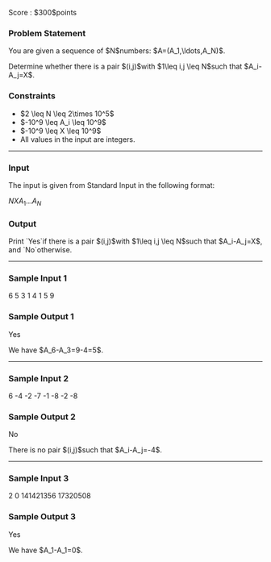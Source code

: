 
<div>

<span>

<span>

<p>
Score : $300$points
</p>

<div>

<section>

### **Problem Statement**

<p>
You are given a sequence of $N$numbers: $A=(A_1,\ldots,A_N)$.
</p>

<p>
Determine whether there is a pair $(i,j)$with $1\leq i,j \leq N$such that $A_i-A_j=X$.
</p>

</section>

</div>

<div>

<section>

### **Constraints**

<ul>

<li>
$2 \leq N \leq 2\times 10^5$
</li>

<li>
$-10^9 \leq A_i \leq 10^9$
</li>

<li>
$-10^9 \leq X \leq 10^9$
</li>

<li>
All values in the input are integers.
</li>

</ul>

</section>

</div>

---

<div>

<div>

<section>

### **Input**

<p>
The input is given from Standard Input in the following format:
</p>

<div>

$N$$X$$A_1$$\ldots$$A_N$
</div>

</section>

</div>

<div>

<section>

### **Output**

<p>
Print `Yes`if there is a pair $(i,j)$with $1\leq i,j \leq N$such that $A_i-A_j=X$, and `No`otherwise.
</p>

</section>

</div>

</div>

---

<div>

<section>

### **Sample Input 1**

<div>

6 5
3 1 4 1 5 9

</div>

</section>

</div>

<div>

<section>

### **Sample Output 1**

<div>

Yes

</div>

<p>
We have $A_6-A_3=9-4=5$.
</p>

</section>

</div>

---

<div>

<section>

### **Sample Input 2**

<div>

6 -4
-2 -7 -1 -8 -2 -8

</div>

</section>

</div>

<div>

<section>

### **Sample Output 2**

<div>

No

</div>

<p>
There is no pair $(i,j)$such that $A_i-A_j=-4$.
</p>

</section>

</div>

---

<div>

<section>

### **Sample Input 3**

<div>

2 0
141421356 17320508

</div>

</section>

</div>

<div>

<section>

### **Sample Output 3**

<div>

Yes

</div>

<p>
We have $A_1-A_1=0$.
</p>

</section>

</div>

</span>

</span>

</div>
